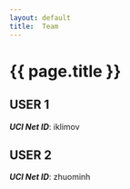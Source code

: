 ```yaml
---
layout: default
title:  Team
---
```


# {{ page.title }}


## USER 1
***UCI Net ID***: iklimov

## USER 2
***UCI Net ID***: zhuominh

<!-- ## USER 3
***UCI Net ID***: ucinetid3 -->
